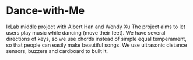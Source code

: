 # Dance-with-Me
IxLab middle project with Albert Han and Wendy Xu
The project aims to let users play music while dancing (move their feet). We have several directions of keys, so we use chords instead of simple equal temperament, so that people can easily make beautiful songs. We use ultrasonic distance sensors, buzzers and cardboard to built it.
